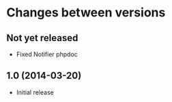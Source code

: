 # Changes between versions

## Not yet released

* Fixed Notifier phpdoc

## 1.0 (2014-03-20)

* Initial release
